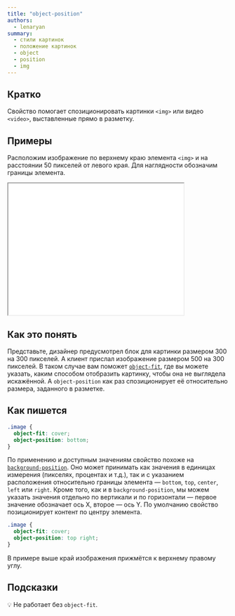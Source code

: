 ```yaml
---
title: "object-position"
authors:
  - lenaryan
summary:
  - стили картинок
  - положение картинок
  - object
  - position
  - img
---
```


## Кратко

Свойство помогает спозиционировать картинки `<img>` или видео `<video>`, выставленные прямо в разметку.

## Примеры

Расположим изображение по верхнему краю элемента `<img>` и на расстоянии 50 пикселей от левого края. Для наглядности обозначим границы элемента.

<iframe title="Позиционирование изображения" src="demos/index.html" height="300" width="400"></iframe>

## Как это понять

Представьте, дизайнер предусмотрел блок для картинки размером 300 на 300 пикселей. А клиент прислал изображение размером 500 на 300 пикселей. В таком случае вам поможет [`object-fit`](/css/doka/object-fit), где вы можете указать, каким способом отобразить картинку, чтобы она не выглядела искажённой. А `object-position` как раз спозиционирует её относительно размера, заданного в разметке.

## Как пишется

```css
.image {
  object-fit: cover;
  object-position: bottom;
}
```

По применению и доступным значениям свойство похоже на [`background-position`](/css/doka/background-position).  Оно может принимать как значения в единицах измерения (пикселях, процентах и т.д.), так и с указанием расположения относительно границы элемента — `bottom`, `top`, `center`, `left` или `right`. Кроме того, как и в `background-position`, мы можем указать значения отдельно по вертикали и по горизонтали — первое значение обозначает ось X, второе — ось Y. По умолчанию свойство позиционирует контент по центру элемента.

```css
.image {
  object-fit: cover;
  object-position: top right;
}
```

В примере выше край изображения прижмётся к верхнему правому углу.

## Подсказки

💡 Не работает без `object-fit`.

